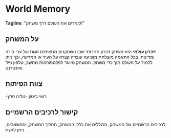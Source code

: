 # World Memory

**Tagline**: "לומדים את העולם דרך משחק!"

## על המשחק

**זיכרון עולמי** הוא משחק זיכרון תחרותי שבו השחקנים מתאימים זוגות של ערי בירה ומדינות. בכל התאמה מוצלחת מופיעה עובדה קצרה על העיר או המדינה, וכך ניתן ללמוד על העולם תוך כדי משחק. המשחק מיועד לפלטפורמות מחשב, טלפון נייד ואינטרנט.

## צוות הפיתוח
-רואי ביטון
-טליה פרץ 

## קישור לרכיבים הרשמיים

לרכיבים הרשמיים של המשחק, הכוללים את כללי המשחק, תהליך המשחק, והמשאבים, ניתן לגשת .
